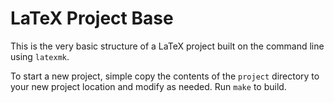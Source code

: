 # LaTeX Project Base
This is the very basic structure of a LaTeX project built on the command line
using `latexmk`.

To start a new project, simple copy the contents of the `project` directory to
your new project location and modify as needed. Run `make` to build.
